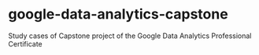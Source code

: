# google-data-analytics-capstone
Study cases of Capstone project of the Google Data Analytics Professional Certificate
